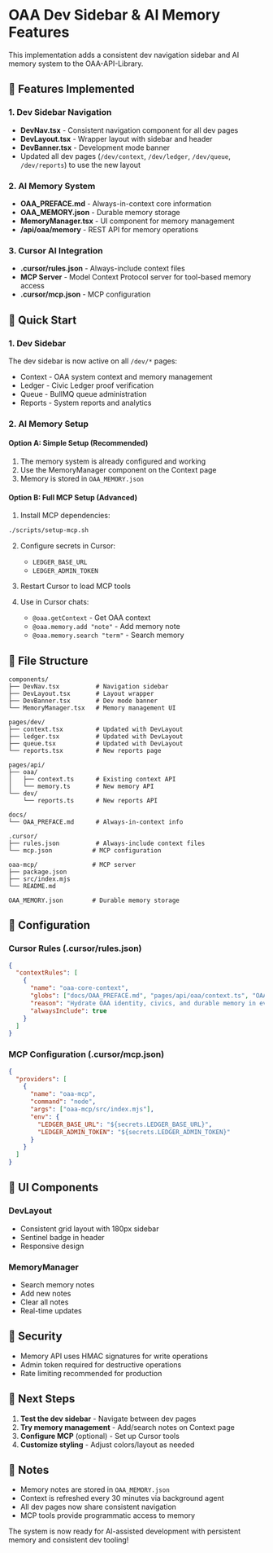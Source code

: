 # OAA Dev Sidebar & AI Memory Features

This implementation adds a consistent dev navigation sidebar and AI memory system to the OAA-API-Library.

## 🎯 Features Implemented

### 1. Dev Sidebar Navigation
- **DevNav.tsx** - Consistent navigation component for all dev pages
- **DevLayout.tsx** - Wrapper layout with sidebar and header
- **DevBanner.tsx** - Development mode banner
- Updated all dev pages (`/dev/context`, `/dev/ledger`, `/dev/queue`, `/dev/reports`) to use the new layout

### 2. AI Memory System
- **OAA_PREFACE.md** - Always-in-context core information
- **OAA_MEMORY.json** - Durable memory storage
- **MemoryManager.tsx** - UI component for memory management
- **/api/oaa/memory** - REST API for memory operations

### 3. Cursor AI Integration
- **.cursor/rules.json** - Always-include context files
- **MCP Server** - Model Context Protocol server for tool-based memory access
- **.cursor/mcp.json** - MCP configuration

## 🚀 Quick Start

### 1. Dev Sidebar
The dev sidebar is now active on all `/dev/*` pages:
- Context - OAA system context and memory management
- Ledger - Civic Ledger proof verification
- Queue - BullMQ queue administration
- Reports - System reports and analytics

### 2. AI Memory Setup

#### Option A: Simple Setup (Recommended)
1. The memory system is already configured and working
2. Use the MemoryManager component on the Context page
3. Memory is stored in `OAA_MEMORY.json`

#### Option B: Full MCP Setup (Advanced)
1. Install MCP dependencies:
```bash
./scripts/setup-mcp.sh
```

2. Configure secrets in Cursor:
   - `LEDGER_BASE_URL`
   - `LEDGER_ADMIN_TOKEN`

3. Restart Cursor to load MCP tools

4. Use in Cursor chats:
   - `@oaa.getContext` - Get OAA context
   - `@oaa.memory.add "note"` - Add memory note
   - `@oaa.memory.search "term"` - Search memory

## 📁 File Structure

```
components/
├── DevNav.tsx          # Navigation sidebar
├── DevLayout.tsx       # Layout wrapper
├── DevBanner.tsx       # Dev mode banner
└── MemoryManager.tsx   # Memory management UI

pages/dev/
├── context.tsx         # Updated with DevLayout
├── ledger.tsx          # Updated with DevLayout
├── queue.tsx           # Updated with DevLayout
└── reports.tsx         # New reports page

pages/api/
├── oaa/
│   ├── context.ts      # Existing context API
│   └── memory.ts       # New memory API
└── dev/
    └── reports.ts      # New reports API

docs/
└── OAA_PREFACE.md      # Always-in-context info

.cursor/
├── rules.json          # Always-include context files
└── mcp.json           # MCP configuration

oaa-mcp/               # MCP server
├── package.json
├── src/index.mjs
└── README.md

OAA_MEMORY.json        # Durable memory storage
```

## 🔧 Configuration

### Cursor Rules (.cursor/rules.json)
```json
{
  "contextRules": [
    {
      "name": "oaa-core-context",
      "globs": ["docs/OAA_PREFACE.md", "pages/api/oaa/context.ts", "OAA_MEMORY.json"],
      "reason": "Hydrate OAA identity, civics, and durable memory in every chat.",
      "alwaysInclude": true
    }
  ]
}
```

### MCP Configuration (.cursor/mcp.json)
```json
{
  "providers": [
    {
      "name": "oaa-mcp",
      "command": "node",
      "args": ["oaa-mcp/src/index.mjs"],
      "env": {
        "LEDGER_BASE_URL": "${secrets.LEDGER_BASE_URL}",
        "LEDGER_ADMIN_TOKEN": "${secrets.LEDGER_ADMIN_TOKEN}"
      }
    }
  ]
}
```

## 🎨 UI Components

### DevLayout
- Consistent grid layout with 180px sidebar
- Sentinel badge in header
- Responsive design

### MemoryManager
- Search memory notes
- Add new notes
- Clear all notes
- Real-time updates

## 🔐 Security

- Memory API uses HMAC signatures for write operations
- Admin token required for destructive operations
- Rate limiting recommended for production

## 🚀 Next Steps

1. **Test the dev sidebar** - Navigate between dev pages
2. **Try memory management** - Add/search notes on Context page
3. **Configure MCP** (optional) - Set up Cursor tools
4. **Customize styling** - Adjust colors/layout as needed

## 📝 Notes

- Memory notes are stored in `OAA_MEMORY.json`
- Context is refreshed every 30 minutes via background agent
- All dev pages now share consistent navigation
- MCP tools provide programmatic access to memory

The system is now ready for AI-assisted development with persistent memory and consistent dev tooling!

